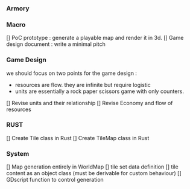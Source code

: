 ### Armory

### Macro

[] PoC prototype : generate a playable map and render it in 3d.
[] Game design document : write a minimal pitch

### Game Design

we should focus on two points for the game design :
- resources are flow. they are infinite but require logistic
- units are essentially a rock paper scissors game with only counters.

[] Revise units and their relationship
[] Revise Economy and flow of resources

### RUST
[] Create Tile class in Rust
[] Create TileMap class in Rust

### System

[] Map generation entirely in WorldMap
[] tile set data definition
[] tile content as an object class (must be derivable for custom behaviour)
[] GDscript function to control generation

## 
